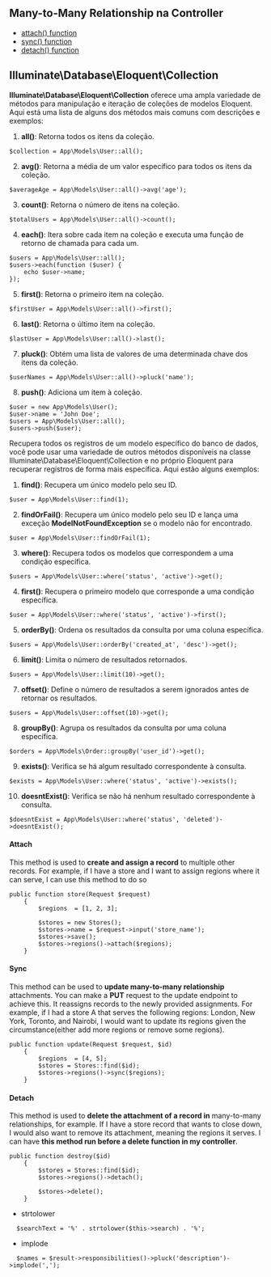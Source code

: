 ## Many-to-Many Relationship na Controller
* [attach() function](#attach)
* [sync() function](#sync)
* [detach() function](#detach)
  
## Illuminate\Database\Eloquent\Collection
**Illuminate\Database\Eloquent\Collection** oferece uma ampla variedade de métodos para manipulação e iteração de coleções de modelos Eloquent. Aqui está uma lista de alguns dos métodos mais comuns com descrições e exemplos:

1. **all()**: Retorna todos os itens da coleção.
```
$collection = App\Models\User::all();
```
2. **avg()**: Retorna a média de um valor específico para todos os itens da coleção.
```
$averageAge = App\Models\User::all()->avg('age');
```
3. **count()**: Retorna o número de itens na coleção.
```
$totalUsers = App\Models\User::all()->count();
```
4. **each()**: Itera sobre cada item na coleção e executa uma função de retorno de chamada para cada um.
```
$users = App\Models\User::all();
$users->each(function ($user) {
    echo $user->name;
});
```
5. **first()**: Retorna o primeiro item na coleção.
```
$firstUser = App\Models\User::all()->first();
```
6. **last()**: Retorna o último item na coleção.
```
$lastUser = App\Models\User::all()->last();
```
7. **pluck()**: Obtém uma lista de valores de uma determinada chave dos itens da coleção.
```
$userNames = App\Models\User::all()->pluck('name');
```
8. **push()**: Adiciona um item à coleção.
```
$user = new App\Models\User();
$user->name = 'John Doe';
$users = App\Models\User::all();
$users->push($user);
```

Recupera todos os registros de um modelo específico do banco de dados, você pode usar uma variedade de outros métodos disponíveis na classe Illuminate\Database\Eloquent\Collection e no próprio Eloquent para recuperar registros de forma mais específica. Aqui estão alguns exemplos:

1. **find()**: Recupera um único modelo pelo seu ID.
```
$user = App\Models\User::find(1);
```
2. **findOrFail()**: Recupera um único modelo pelo seu ID e lança uma exceção **ModelNotFoundException** se o modelo não for encontrado.
```
$user = App\Models\User::findOrFail(1);
```
3. **where()**: Recupera todos os modelos que correspondem a uma condição específica.
```
$users = App\Models\User::where('status', 'active')->get();
```
4. **first()**: Recupera o primeiro modelo que corresponde a uma condição específica.
```
$user = App\Models\User::where('status', 'active')->first();
```
5. **orderBy()**: Ordena os resultados da consulta por uma coluna específica.
```
$users = App\Models\User::orderBy('created_at', 'desc')->get();
```
6. **limit()**: Limita o número de resultados retornados.
```
$users = App\Models\User::limit(10)->get();
```
7. **offset()**: Define o número de resultados a serem ignorados antes de retornar os resultados.
```
$users = App\Models\User::offset(10)->get();
```
8. **groupBy()**: Agrupa os resultados da consulta por uma coluna específica.
```
$orders = App\Models\Order::groupBy('user_id')->get();
```
9. **exists()**: Verifica se há algum resultado correspondente à consulta.
```
$exists = App\Models\User::where('status', 'active')->exists();
```
10. **doesntExist()**: Verifica se não há nenhum resultado correspondente à consulta.
```
$doesntExist = App\Models\User::where('status', 'deleted')->doesntExist();
```


#### Attach
This method is used to **create and assign a record** to multiple other records. For example, if I have a store and I want to assign regions where it can serve, I can use this method to do so
```
public function store(Request $request)
    {
        $regions  = [1, 2, 3];

        $stores = new Stores();
        $stores->name = $request->input('store_name');
        $stores->save();
        $stores->regions()->attach($regions);
    }
```
#### Sync
This method can be used to **update many-to-many relationship** attachments. You can make a **PUT** request to the update endpoint to achieve this. It reassigns records to the newly provided assignments. For example, if I had a store A that serves the following regions: London, New York, Toronto, and Nairobi, I would want to update its regions given the circumstance(either add more regions or remove some regions).
```
public function update(Request $request, $id)
    {
        $regions  = [4, 5];
        $stores = Stores::find($id);
        $stores->regions()->sync($regions);
    }
```
#### Detach
This method is used to **delete the attachment of a record in** many-to-many relationships, for example. If I have a store record that wants to close down, I would also want to remove its attachment, meaning the regions it serves. I can have **this method run before a delete function in my controller**.
```
public function destroy($id)
    {
        $stores = Stores::find($id);
        $stores->regions()->detach();

        $stores->delete();
    }
```

* strtolower
```
  $searchText = '%' . strtolower($this->search) . '%';
```
* implode
```
  $names = $result->responsibilities()->pluck('description')->implode(',');
```
